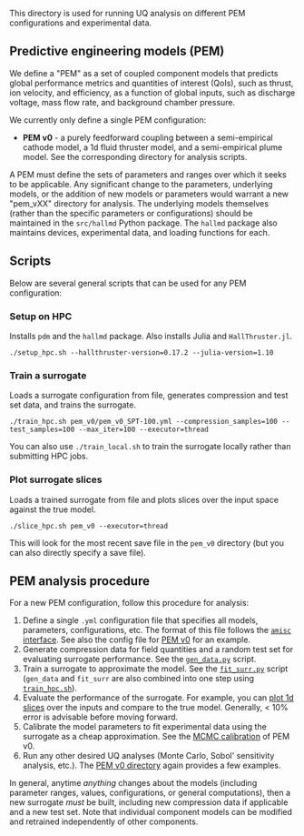 This directory is used for running UQ analysis on different PEM configurations and experimental data.

## Predictive engineering models (PEM)

We define a "PEM" as a set of coupled component models that predicts global performance metrics and quantities of interest (QoIs), such as thrust, ion velocity, and efficiency, as a function of global inputs, such as discharge voltage, mass flow rate, and background chamber pressure. 

We currently only define a single PEM configuration:

- **PEM v0** - a purely feedforward coupling between a semi-empirical cathode model, a 1d fluid thruster model, and a semi-empirical plume model. See the corresponding directory for analysis scripts.

A PEM must define the sets of parameters and ranges over which it seeks to be applicable. Any significant change to the parameters, underlying models, or the addition of new models or parameters would warrant a new "pem_vXX" directory for analysis. The underlying models themselves (rather than the specific parameters or configurations) should be maintained in the `src/hallmd` Python package. The `hallmd` package also maintains devices, experimental data, and loading functions for each.

## Scripts
Below are several general scripts that can be used for any PEM configuration:

### Setup on HPC
Installs `pdm` and the `hallmd` package. Also installs Julia and `HallThruster.jl`.
```shell
./setup_hpc.sh --hallthruster-version=0.17.2 --julia-version=1.10
```

### Train a surrogate
Loads a surrogate configuration from file, generates compression and test set data, and trains the surrogate.
```shell
./train_hpc.sh pem_v0/pem_v0_SPT-100.yml --compression_samples=100 --test_samples=100 --max_iter=100 --executor=thread
```

You can also use `./train_local.sh` to train the surrogate locally rather than submitting HPC jobs.

### Plot surrogate slices
Loads a trained surrogate from file and plots slices over the input space against the true model.
```shell
./slice_hpc.sh pem_v0 --executor=thread
```

This will look for the most recent save file in the `pem_v0` directory (but you can also directly specify a save file).

## PEM analysis procedure
For a new PEM configuration, follow this procedure for analysis:

1. Define a single `.yml` configuration file that specifies all models, parameters, configurations, etc. The format of this file follows the [`amisc` interface](https://eckelsjd.github.io/amisc/guides/config_file/). See also the config file for [PEM v0](pem_v0/pem_v0_SPT-100.yml) for an example.
1. Generate compression data for field quantities and a random test set for evaluating surrogate performance. See the [`gen_data.py`](gen_data.py) script.
1. Train a surrogate to approximate the model. See the [`fit_surr.py`](fit_surr.py) script (`gen_data` and `fit_surr` are also combined into one step using [`train_hpc.sh`](train_hpc.sh)).
1. Evaluate the performance of the surrogate. For example, you can [plot 1d slices](plot_slice.py) over the inputs and compare to the true model. Generally, < 10\% error is advisable before moving forward.
1. Calibrate the model parameters to fit experimental data using the surrogate as a cheap approximation. See the [MCMC calibration](pem_v0/mcmc.py) of PEM v0.
1. Run any other desired UQ analyses (Monte Carlo, Sobol' sensitivity analysis, etc.). The [PEM v0 directory](pem_v0) again provides a few examples.

In general, anytime _anything_ changes about the models (including parameter ranges, values, configurations, or general computations), then a new surrogate _must_ be built, including new compression data if applicable and a new test set. Note that individual component models can be modified and retrained independently of other components.
